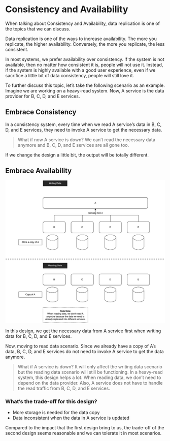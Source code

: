 # Consistency and Availability
When talking about Consistency and Availability, data replication is one of the topics that we can discuss.

Data replication is one of the ways to increase availability. The more you replicate, the higher availability. Conversely, the more you replicate, the less consistent. 

In most systems, we prefer availability over consistency. If the system is not available, then no matter how consistent it is, people will not use it. Instead, if the system is highly available with a good user experience, even if we sacrifice a little bit of data consistency, people will still love it.

To further discuss this topic, let’s take the following scenario as an example. Imagine we are working on a heavy-read system. Now, A service is the data provider for B, C, D, and E services.

## Embrace Consistency

In a consistency system, every time when we read A service’s data in B, C, D, and E services, they need to invoke A service to get the necessary data.

> What if now A service is down? We can’t read the necessary data anymore and B, C, D, and E services are all gone too.

If we change the design a little bit, the output will be totally different.

## Embrace Availability

![](../assets/resources/architecture/availability-1.png)

In this design, we get the necessary data from A service first when writing data for B, C, D, and E services. 

Now, moving to read data scenario. Since we already have a copy of A’s data, B, C, D, and E services do not need to invoke A service to get the data anymore.

> What if A service is down? It will only affect the writing data scenario but the reading data scenario will still be functioning. In a heavy-read system, this design helps a lot. When reading data, we don’t need to depend on the data provider. Also, A service does not have to handle the read traffic from B, C, D, and E services.

### What’s the trade-off for this design?

- More storage is needed for the data copy
- Data inconsistent when the data in A service is updated

Compared to the impact that the first design bring to us, the trade-off of the second design seems reasonable and we can tolerate it in most scenarios.